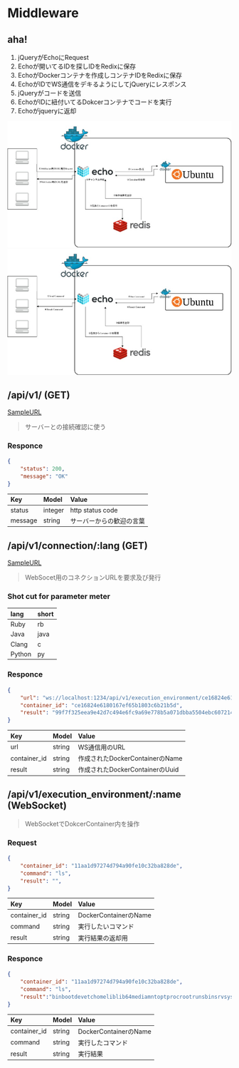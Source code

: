 # Middleware

## aha!
1. jQueryがEchoにRequest
2. Echoが開いてるIDを探しIDをRedixに保存
3. EchoがDockerコンテナを作成しコンテナIDをRedixに保存
4. EchoがIDでWS通信をデキるようにしてjQueryにレスポンス
5. jQueryがコードを送信
6. EchoがIDに紐付いてるDokcerコンテナでコードを実行
7. Echoがjqueryに返却


![image1](https://raw.githubusercontent.com/advancing-life/rabbit-can-middleware/develop/.images/Middleware-1.jpg)
![image2](https://raw.githubusercontent.com/advancing-life/rabbit-can-middleware/develop/.images/Middleware-2.jpg)

## /api/v1/ (GET)
[SampleURL](http://localhost:1234/api/v1)
> サーバーとの接続確認に使う

### Responce

~~~json
{
    "status": 200,
    "message": "OK"
}
~~~

|Key|Model|Value|
|:--|:--|:--|
|status|integer|http status code|
|message|string|サーバーからの歓迎の言葉|

## /api/v1/connection/:lang (GET)
[SampleURL](http://localhost:1234/api/v1/connection/rb)
> WebSocet用のコネクションURLを要求及び発行

### Shot cut for parameter meter

|lang  |short |
|:-----|:-----|
|Ruby  | rb   |
|Java  | java |
|Clang | c    |
|Python| py   |

### Responce

~~~json
{
    "url": "ws://localhost:1234/api/v1/execution_environment/ce16824e6180167ef65b1803c6b21b5d",
    "container_id": "ce16824e6180167ef65b1803c6b21b5d",
    "result": "99f7f325eea9e42d7c494e6fc9a69e778b5a071dbba5504ebc6072147a8a9323 "
}
~~~

|Key|Model|Value|
|:--|:--|:--|
|url|string|WS通信用のURL|
|container_id|string|作成されたDockerContainerのName|
|result|string|作成されたDockerContainerのUuid|


## /api/v1/execution_environment/:name (WebSocket)
> WebSocketでDokcerContainer内を操作

### Request

~~~json
{
    "container_id": "11aa1d97274d794a90fe10c32ba828de",
    "command": "ls",
    "result": "",
}
~~~

|Key|Model|Value|
|:--|:--|:--|
|container_id|string|DockerContainerのName|
|command|string|実行したいコマンド|
|result|string|実行結果の返却用|

### Responce

~~~json
{
    "container_id": "11aa1d97274d794a90fe10c32ba828de",
    "command": "ls",
    "result": "bin boot dev etc home lib lib64 media mnt opt proc root run sbin srv sys tmp usr var",
}
~~~

|Key|Model|Value|
|:--|:--|:--|
|container_id|string|DockerContainerのName|
|command|string|実行したコマンド|
|result|string|実行結果|


